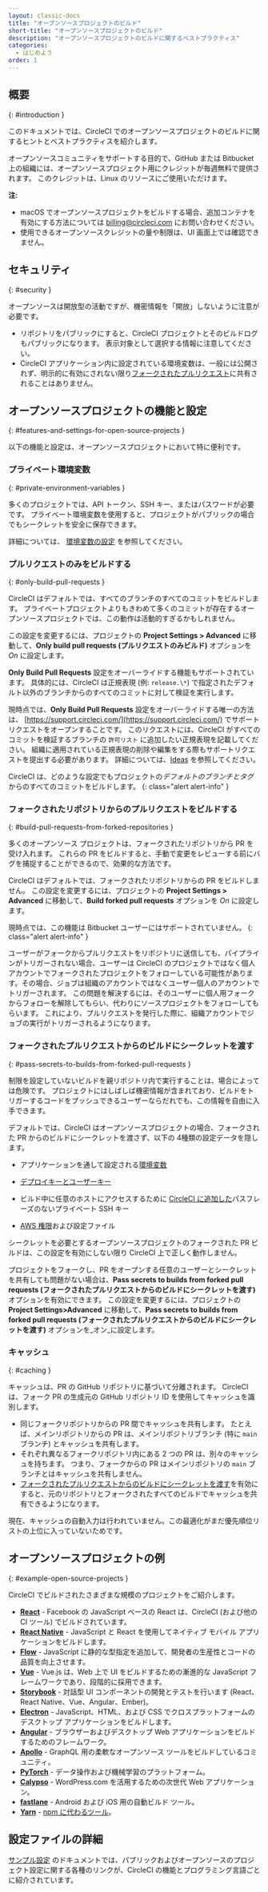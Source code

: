```yaml
---
layout: classic-docs
title: "オープンソースプロジェクトのビルド"
short-title: "オープンソースプロジェクトのビルド"
description: "オープンソースプロジェクトのビルドに関するベストプラクティス"
categories:
  - はじめよう
order: 1
---
```


## 概要
{: #introduction }

このドキュメントでは、CircleCI でのオープンソースプロジェクトのビルドに関するヒントとベストプラクティスを紹介します。

オープンソースコミュニティをサポートする目的で、GitHub または Bitbucket 上の組織には、オープンソースプロジェクト用にクレジットが毎週無料で提供されます。 このクレジットは、Linux のリソースにご使用いただけます。

**注:**
* macOS でオープンソースプロジェクトをビルドする場合、追加コンテナを有効にする方法については billing@circleci.com にお問い合わせください。
* 使用できるオープンソースクレジットの量や制限は、UI 画面上では確認できません。

## セキュリティ
{: #security }

オープンソースは開放型の活動ですが、機密情報を「開放」しないように注意が必要です。

- リポジトリをパブリックにすると、CircleCI プロジェクトとそのビルドログもパブリックになります。 表示対象として選択する情報に注意してください。
- CircleCI アプリケーション内に設定されている環境変数は、一般には公開されず、明示的に有効にされない限り[フォークされたプルリクエスト](#pass-secrets-to-builds-from-forked-pull-requests)に共有されることはありません。

## オープンソースプロジェクトの機能と設定
{: #features-and-settings-for-open-source-projects }

以下の機能と設定は、オープンソースプロジェクトにおいて特に便利です。

### プライベート環境変数
{: #private-environment-variables }

多くのプロジェクトでは、API トークン、SSH キー、またはパスワードが必要です。 プライベート環境変数を使用すると、プロジェクトがパブリックの場合でもシークレットを安全に保存できます。

詳細については、 [環境変数の設定]({{site.baseurl}}/ja/set-environment-variable/#set-an-environment-variable-in-a-project) を参照してください。

### プルリクエストのみをビルドする
{: #only-build-pull-requests }

CircleCI はデフォルトでは、すべてのブランチのすべてのコミットをビルドします。 プライベートプロジェクトよりもきわめて多くのコミットが存在するオープンソースプロジェクトでは、この動作は活動的すぎるかもしれません。

この設定を変更するには、プロジェクトの **Project Settings > Advanced** に移動して、**Only build pull requests (プルリクエストのみビルド)** オプションを _On_ に設定します。

**Only Build Pull Requests** 設定をオーバーライドする機能もサポートされています。 具体的には、CircleCI は正規表現 (例: `release.\*`) で指定されたデフォルト以外のブランチからのすべてのコミットに対して検証を実行します。

現時点では、**Only Build Pull Requests** 設定をオーバーライドする唯一の方法は、 [https://support.circleci.com/](https://support.circleci.com/) でサポートリクエストをオープンすることです。 このリクエストには、CircleCI がすべてのコミットを検証するブランチの `許可リスト` に追加したい正規表現を記載してください。 組織に適用されている正規表現の削除や編集をする際もサポートリクエストを提出する必要があります。 詳細については、[Ideas](https://circleci.canny.io/cloud-feature-requests/p/allow-branch-whitelist-to-override-only-build-pull-requests) を参照してください。

CircleCI は、どのような設定でもプロジェクトの*デフォルトのブランチとタグ*からのすべてのコミットをビルドします。
{: class="alert alert-info" }

### フォークされたリポジトリからのプルリクエストをビルドする
{: #build-pull-requests-from-forked-repositories }

多くのオープンソース プロジェクトは、フォークされたリポジトリから PR を受け入れます。 これらの PR をビルドすると、手動で変更をレビューする前にバグを捕捉することができるので、効果的な方法です。

CircleCI はデフォルトでは、フォークされたリポジトリからの PR をビルドしません。 この設定を変更するには、プロジェクトの **Project Settings > Advanced** に移動して、**Build forked pull requests** オプションを _On_ に設定します。

現時点では、この機能は Bitbucket ユーザーにはサポートされていません。
{: class="alert alert-info" }

ユーザーがフォークからプルリクエストをリポジトリに送信しても、パイプラインがトリガーされない場合、ユーザーは CircleCI のプロジェクトではなく個人アカウントでフォークされたプロジェクトをフォローしている可能性があります。その場合、ジョブは組織のアカウントではなくユーザー個人のアカウントでトリガーされます。 この問題を解決するには、そのユーザーに個人用フォークからフォローを解除してもらい、代わりにソースプロジェクトをフォローしてもらいます。 これにより、プルリクエストを発行した際に、組織アカウントでジョブの実行がトリガーされるようになります。

### フォークされたプルリクエストからのビルドにシークレットを渡す
{: #pass-secrets-to-builds-from-forked-pull-requests }

制限を設定していないビルドを親リポジトリ内で実行することは、場合によっては危険です。 プロジェクトにはしばしば機密情報が含まれており、ビルドをトリガーするコードをプッシュできるユーザーならだれでも、この情報を自由に入手できます。

デフォルトでは、CircleCI はオープンソースプロジェクトの場合、フォークされた PR からのビルドにシークレットを渡さず、以下の 4種類の設定データを隠します。

- アプリケーションを通して設定される[環境変数](#プライベート環境変数)

- [デプロイキーとユーザーキー]({{site.baseurl}}/ja/gh-bb-integration/#deployment-keys-and-user-keys)

- ビルド中に任意のホストにアクセスするために [CircleCI に追加した]({{site.baseurl}}/ja/add-ssh-key)パスフレーズのないプライベート SSH キー

- [AWS 権限]({{site.baseurl}}/ja/deploy-to-aws)および設定ファイル

シークレットを必要とするオープンソースプロジェクトのフォークされた PR ビルドは、この設定を有効にしない限り CircleCI 上で正しく動作しません。

プロジェクトをフォークし、PR をオープンする任意のユーザーとシークレットを共有しても問題がない場合は、**Pass secrets to builds from forked pull requests (フォークされたプルリクエストからのビルドにシークレットを渡す)** オプションを有効にできます。 この設定を変更するには、プロジェクトの **Project Settings>Advanced** に移動して、**Pass secrets to builds from forked pull requests (フォークされたプルリクエストからのビルドにシークレットを渡す)** オプションを_オン_に設定します。

### キャッシュ
{: #caching }

キャッシュは、PR の GitHub リポジトリに基づいて分離されます。 CircleCI は、フォーク PR の生成元の GitHub リポジトリ ID を使用してキャッシュを識別します。
- 同じフォークリポジトリからの PR 間でキャッシュを共有します。  たとえば、メインリポジトリからの PR は、メインリポジトリブランチ (特に `main` ブランチ) とキャッシュを共有します。
- それぞれ異なるフォークリポジトリ内にある 2 つの PR は、別々のキャッシュを持ちます。 つまり、フォークからの PR はメインリポジトリの `main` ブランチとはキャッシュを共有しません。
- [フォークされたプルリクエストからのビルドにシークレットを渡す](#pass-secrets-to-builds-from-forked-pull-requests)を有効にすると、元のリポジトリとフォークされたすべてのビルドでキャッシュを共有できるようになります。

現在、キャッシュの自動入力は行われていません。この最適化がまだ優先順位リストの上位に入っていないためです。

## オープンソースプロジェクトの例
{: #example-open-source-projects }

CircleCI でビルドされたさまざまな規模のプロジェクトをご紹介します。

- **[React](https://github.com/facebook/react)** - Facebook の JavaScript ベースの React は、CircleCI (および他の CI ツール) でビルドされています。
- **[React Native](https://github.com/facebook/react-native/)** - JavaScript と React を使用してネイティブ モバイル アプリケーションをビルドします。
- **[Flow](https://github.com/facebook/flow/)** - JavaScript に静的な型指定を追加して、開発者の生産性とコードの品質を向上させます。
- **[Vue](https://github.com/vuejs/vue)** -  Vue.js は、Web 上で UI をビルドするための漸進的な JavaScript フレームワークであり、段階的に採用できます。
- **[Storybook](https://github.com/storybookjs/storybook)** - 対話型 UI コンポーネントの開発とテストを行います (React、React Native、Vue、Angular、Ember)。
- **[Electron](https://github.com/electron/electron)** - JavaScript、HTML、および CSS でクロスプラットフォームのデスクトップ アプリケーションをビルドします。
- **[Angular](https://github.com/angular/angular)** - ブラウザーおよびデスクトップ Web アプリケーションをビルドするためのフレームワーク。
- **[Apollo](https://github.com/apollographql)** - GraphQL 用の柔軟なオープンソース ツールをビルドしているコミュニティ。
- **[PyTorch](https://github.com/pytorch/pytorch)** - データ操作および機械学習のプラットフォーム。
- **[Calypso](https://github.com/Automattic/wp-calypso)** - WordPress.com を活用するための次世代 Web アプリケーション。
- **[fastlane](https://github.com/fastlane/fastlane)** - Android および iOS 用の自動ビルド ツール。
- **[Yarn](https://github.com/yarnpkg/yarn)** - [npm に代わるツール](https://circleci.com/blog/why-are-developers-moving-to-yarn/)。

## 設定ファイルの詳細

[サンプル設定]({{site.baseurl}}/example-configs/) のドキュメントでは、パブリックおよびオープンソースのプロジェクト設定に関する各種のリンクが、CircleCI の機能とプログラミング言語ごとに紹介されています。
